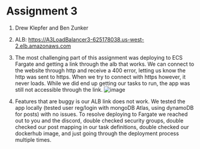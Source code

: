 # Assignment 3

1) Drew Klepfer and Ben Zunker

2) ALB: https://A3LoadBalancer3-625178038.us-west-2.elb.amazonaws.com 

3) The most challenging part of this assignment was deploying to ECS Fargate and getting a link through the alb that works.
    We can connect to the website through http and receive a 400 error, letting us know the http was sent to https. 
    When we try to connect with https however, it never loads. While we did end up getting our tasks to run, the 
    app was still not accessible through the link. 
    ![image](https://user-images.githubusercontent.com/55821081/172072176-24c50467-1dd7-467a-8071-fb98e0188931.png)


4) Features that are buggy is our ALB link does not work. We tested the app locally (tested user reg/login with mongoDB Atlas, using dynamoDB
   for posts) with no issues. To resolve deploying to Fargate we reached out to you and the discord, double checked
   security groups, double checked our post mapping in our task definitions, double checked our dockerhub image,
   and just going through the deployment process multiple times. 
